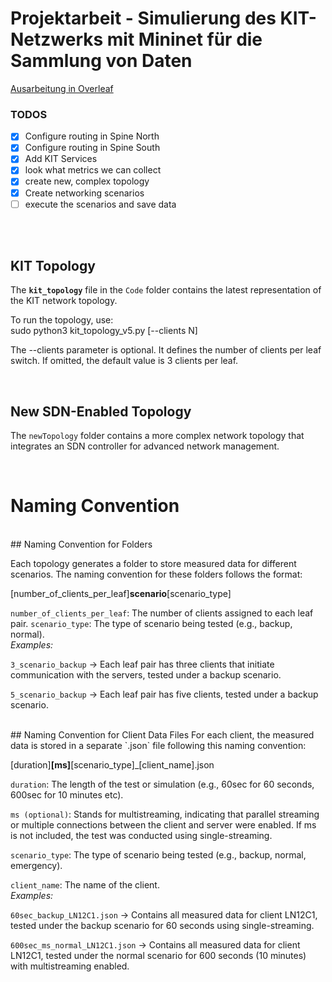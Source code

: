 # Projektarbeit - Simulierung des KIT-Netzwerks mit Mininet für die Sammlung von Daten

[Ausarbeitung in Overleaf](https://de.overleaf.com/read/vhmxkngntjpv#83789b)

### TODOS
- [x] Configure routing in Spine North
- [x] Configure routing in Spine South
- [x] Add KIT Services
- [x] look what metrics we can collect
- [x] create new, complex topology
- [x] Create networking scenarios
- [ ] execute the scenarios and save data

<br><br>

## KIT Topology  
The **`kit_topology`** file in the `Code` folder contains the latest representation of the KIT network topology.  

To run the topology, use:  
sudo python3 kit_topology_v5.py [--clients N]

The --clients parameter is optional. It defines the number of clients per leaf switch.
If omitted, the default value is 3 clients per leaf.

<br>

## New SDN-Enabled Topology

The `newTopology` folder contains a more complex network topology that integrates an SDN controller for advanced network management.

<br>

# Naming Convention
<br>
## Naming Convention for Folders

Each topology generates a folder to store measured data for different scenarios. The naming convention for these folders follows the format:

[number_of_clients_per_leaf]__scenario__[scenario_type]

`number_of_clients_per_leaf`: The number of clients assigned to each leaf pair.
`scenario_type`: The type of scenario being tested (e.g., backup, normal).
<br>
_Examples:_

`3_scenario_backup` → Each leaf pair has three clients that initiate communication with the servers, tested under a backup scenario.

`5_scenario_backup` → Each leaf pair has five clients, tested under a backup scenario.

<br>
## Naming Convention for Client Data Files
For each client, the measured data is stored in a separate `.json` file following this naming convention:

[duration]__[ms]__[scenario_type]_[client_name].json

`duration`: The length of the test or simulation (e.g., 60sec for 60 seconds, 600sec for 10 minutes etc).

`ms (optional)`: Stands for multistreaming, indicating that parallel streaming or multiple connections between the client and server were enabled. If ms is not included, the test was conducted using single-streaming.

`scenario_type`: The type of scenario being tested (e.g., backup, normal, emergency).

`client_name`: The name of the client.
<br>
_Examples:_

`60sec_backup_LN12C1.json` → Contains all measured data for client LN12C1, tested under the backup scenario for 60 seconds using single-streaming.

`600sec_ms_normal_LN12C1.json` → Contains all measured data for client LN12C1, tested under the normal scenario for 600 seconds (10 minutes) with multistreaming enabled.
